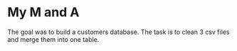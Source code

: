 # My M and A
The goal was to build a customers database. The task is to clean 3 csv files and merge them into one table.
